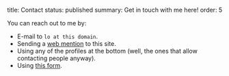 title: Contact
status: published
summary: Get in touch with me here!
order: 5

You can reach out to me by:

* E-mail to `lo at this domain`.
* Sending a [web mention](https://indieweb.org/Webmention) to this site.
* Using any of the profiles at the bottom (well, the ones that allow contacting people anyway).
* Using [this form](https://form.jotformz.com/60737146595666).

